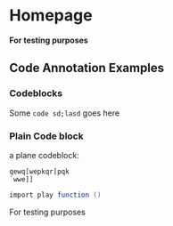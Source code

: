# **Homepage**
**For testing purposes**

## Code Annotation Examples

### Codeblocks

Some `code sd;lasd` goes here

### Plain Code block

a plane codeblock:

```
qewq[wepkqr[pqk
`wwe]]
```

```c# title="bubble_sort.c"
import play function ()
```
For testing purposes
